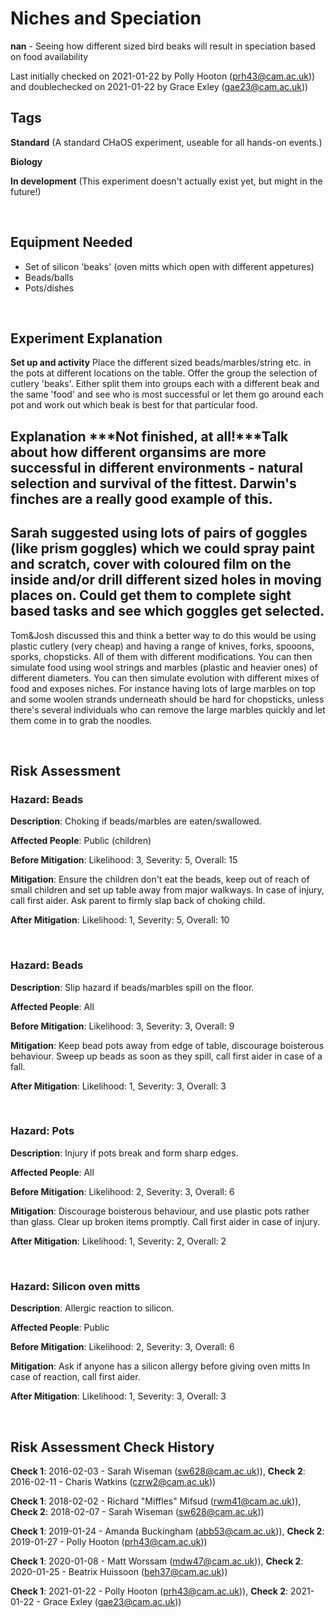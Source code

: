 # Niches and Speciation

**nan** - Seeing how different sized bird beaks will result in speciation based on food availability

Last initially checked on 2021-01-22 by Polly Hooton (prh43@cam.ac.uk)) and doublechecked on 2021-01-22 by Grace Exley (gae23@cam.ac.uk))

## Tags
<!--- Start Tags (DO NOT REMOVE THIS COMMENT) --->

**Standard** (A standard CHaOS experiment, useable for all hands-on events.)

**Biology**

**In development** (This experiment doesn't actually exist yet, but might in the future!)
<!--- End Tags (DO NOT REMOVE THIS COMMENT) --->

<br/>

## Equipment Needed 
- Set of silicon 'beaks' (oven mitts which open with different appetures)
- Beads/balls
- Pots/dishes

<br/>

## Experiment Explanation 

**Set up and activity**
Place the different sized beads/marbles/string etc. in the pots at different locations on the table.
Offer the group the selection of cutlery 'beaks'.
Either split them into groups each with a different beak and the same 'food' and see who is most successful or let them go around each pot and work out which beak is best for that particular food.

**Explanation**
***Not finished, at all!***Talk about how different organsims are more successful in different environments - natural selection and survival of the fittest. Darwin's finches are a really good example of this. 
---------------------------------------
Sarah suggested using lots of pairs of goggles (like prism goggles) which we could spray paint and scratch, cover with coloured film on the inside and/or drill different sized holes in moving places on. Could get them to complete sight based tasks and see which goggles get selected.
---------------------------------------
Tom&Josh discussed this and think a better way to do this would be using plastic cutlery (very cheap) and having a range of knives, forks, spooons, sporks, chopsticks. All of them with different modifications. You can then simulate food using wool strings and marbles (plastic and heavier ones) of different diameters. You can then simulate evolution with different mixes of food and exposes niches.
For instance having lots of large marbles on top and some woolen strands underneath should be hard for chopsticks, unless there's several individuals who can remove the large marbles quickly and let them come in to grab the noodles.


<br/>

## Risk Assessment

### **Hazard**: Beads

**Description**: Choking if beads/marbles are eaten/swallowed.

**Affected People**: Public (children)

**Before Mitigation**: Likelihood: 3, Severity: 5, Overall: 15

**Mitigation**: Ensure the children don't eat the beads, keep out of reach of small children and set up table away from major walkways.
In case of injury, call first aider. Ask parent to firmly slap back of choking child.

**After Mitigation**: Likelihood: 1, Severity: 5, Overall: 10

<br/>

### **Hazard**: Beads

**Description**: Slip hazard if beads/marbles spill on the floor.

**Affected People**: All

**Before Mitigation**: Likelihood: 3, Severity: 3, Overall: 9

**Mitigation**: Keep bead pots away from edge of table, discourage boisterous behaviour.
Sweep up beads as soon as they spill, call first aider in case of a fall.

**After Mitigation**: Likelihood: 1, Severity: 3, Overall: 3

<br/>

### **Hazard**: Pots

**Description**: Injury if pots break and form sharp edges.

**Affected People**: All

**Before Mitigation**: Likelihood: 2, Severity: 3, Overall: 6

**Mitigation**: Discourage boisterous behaviour, and use plastic pots rather than glass.
Clear up broken items promptly. Call first aider in case of injury.

**After Mitigation**: Likelihood: 1, Severity: 2, Overall: 2

<br/>

### **Hazard**: Silicon oven mitts

**Description**: Allergic reaction to silicon.

**Affected People**: Public

**Before Mitigation**: Likelihood: 2, Severity: 3, Overall: 6

**Mitigation**: Ask if anyone has a silicon allergy before giving oven mitts
In case of reaction, call first aider.

**After Mitigation**: Likelihood: 1, Severity: 3, Overall: 3

<br/>

## Risk Assessment Check History 

**Check 1**: 2016-02-03 - Sarah Wiseman (sw628@cam.ac.uk)), **Check 2**: 2016-02-11 - Charis Watkins (czrw2@cam.ac.uk))

**Check 1**: 2018-02-02 - Richard "Miffles" Mifsud (rwm41@cam.ac.uk)), **Check 2**: 2018-02-07 - Sarah Wiseman (sw628@cam.ac.uk))

**Check 1**: 2019-01-24 - Amanda Buckingham (abb53@cam.ac.uk)), **Check 2**: 2019-01-27 - Polly Hooton (prh43@cam.ac.uk))

**Check 1**: 2020-01-08 - Matt Worssam (mdw47@cam.ac.uk)), **Check 2**: 2020-01-25 - Beatrix Huissoon (beh37@cam.ac.uk))

**Check 1**: 2021-01-22 - Polly Hooton (prh43@cam.ac.uk)), **Check 2**: 2021-01-22 - Grace Exley (gae23@cam.ac.uk))